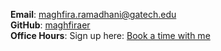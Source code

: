 __Email__: [maghfira.ramadhani@gatech.edu](mailto:maghfira.ramadhani@gatech.edu)  
__GitHub__: [maghfiraer](https://github.com/maghfiraer)  
__Office Hours__: Sign up here:
[Book a time with me](https://outlook.office.com/bookwithme/user/951a0a27d4b04de1960b5a3481e0d4cf@gatech.edu/meetingtype/t9eSIZ7dVUSyzF4QUMPTgA2?anonymous&ep=mLinkFromTile)

